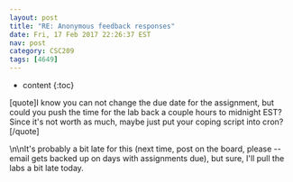 ```yaml
---
layout: post
title: "RE: Anonymous feedback responses"
date: Fri, 17 Feb 2017 22:26:37 EST
nav: post
category: CSC209
tags: [4649]
---
```


* content
{:toc}

[quote]I know you can not change the due date for the assignment, but could you push the time for the lab back a couple hours to midnight EST? Since it's not worth as much, maybe just put your coping script into cron?[/quote]
<!-- more -->
<p>\n\nIt's probably a bit late for this (next time, post on the board, please -- email gets backed up on days with assignments due), but sure, I'll pull the labs a bit late today.</p>
